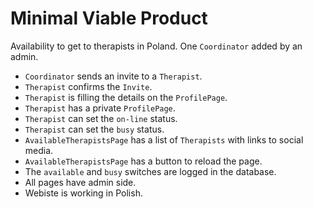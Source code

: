 # Minimal Viable Product

Availability to get to therapists in Poland.
One `Coordinator` added by an admin.

 - `Coordinator` sends an invite to a `Therapist`.
 - `Therapist` confirms the `Invite`.
 - `Therapist` is filling the details on the `ProfilePage`.
 - `Therapist` has a private `ProfilePage`.
 - `Therapist` can set the `on-line` status.
 - `Therapist` can set the `busy` status.
 - `AvailableTherapistsPage` has a list of `Therapists` with links to social media.
 - `AvailableTherapistsPage` has a button to reload the page.
 - The `available` and `busy` switches are logged in the database.
 - All pages have admin side.
 - Webiste is working in Polish.
